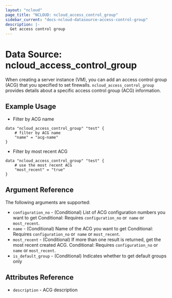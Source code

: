 ```yaml
---
layout: "ncloud"
page_title: "NCLOUD: ncloud_access_control_group"
sidebar_current: "docs-ncloud-datasource-access-control-group"
description: |-
  Get access control group
---
```


# Data Source: ncloud_access_control_group

When creating a server instance (VM), you can add an access control group (ACG) that you specified to set firewalls. `ncloud_access_control_group` provides details about a specific access control group (ACG) information.


## Example Usage

* Filter by ACG name

```hcl
data "ncloud_access_control_group" "test" {
    # filter by ACG name
	"name" = "acg-name"
}
```

* Filter by most recent ACG

```hcl
data "ncloud_access_control_group" "test" {
    # use the most recent ACG
	"most_recent" = "true"
}
```


## Argument Reference

The following arguments are supported:

* `configuration_no` - (Conditional) List of ACG configuration numbers you want to get
    Conditional: Requires `configuration_no` or` name` or `most_recent`.
* `name` - (Conditional) Name of the ACG you want to get
    Conditional: Requires `configuration_no` or` name` or `most_recent`.
* `most_recent` - (Conditional) If more than one result is returned, get the most recent created ACG.
    Conditional: Requires `configuration_no` or` name` or `most_recent`.
* `is_default_group` - (Conditional) Indicates whether to get default groups only

## Attributes Reference

* `description` - ACG description
